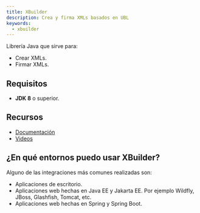 ```yaml
---
title: XBuilder
description: Crea y firma XMLs basados en UBL
keywords:
  - xbuilder
---
```


Librería Java que sirve para:

- Crear XMLs.
- Firmar XMLs.

## Requisitos

- **JDK 8** o superior.

## Recursos

- [Documentación](./xbuilder/index.md)
- [Videos](https://www.youtube.com/playlist?list=PLnRgWcnYy6sbiF96-ZEP7OLzFfDLrFvdU)

## ¿En qué entornos puedo usar XBuilder?

Alguno de las integraciones más comunes realizadas son:

- Aplicaciones de escritorio.
- Aplicaciones web hechas en Java EE y Jakarta EE. Por ejemplo Wildfly, JBoss, Glashfish, Tomcat, etc.
- Aplicaciones web hechas en Spring y Spring Boot.
